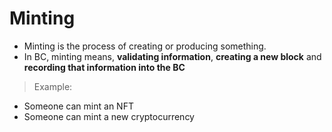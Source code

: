 # Minting

- Minting is the process of creating or producing something.
- In BC, minting means, **validating information**, **creating a new block** and **recording that information into the BC**
> Example:
- Someone can mint an NFT
- Someone can mint a new cryptocurrency